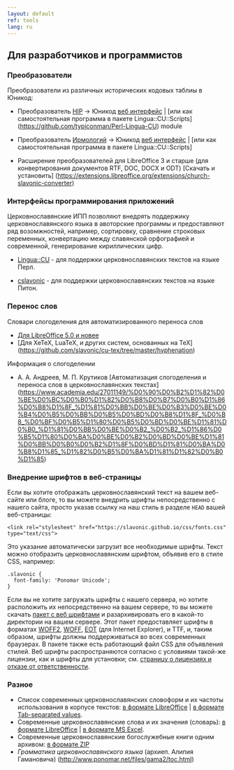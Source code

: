 ```yaml
---
layout: default
ref: tools
lang: ru
---
```


## Для разработчиков и программистов

### Преобразователи

Преобразователи из различных исторических кодовых таблиы в Юникод:

* Преобразователь [HIP](http://orthlib.ru/hip/) -> Юникод
  [веб интерфейс](http://www.ponomar.net/cgi-bin/hip2utf.cgi) | 
 [или как самостоятельная программа в пакете Lingua::CU::Scripts]
(https://github.com/typiconman/Perl-Lingua-CU) module

* Преобразователь [Ирмологий](http://irmologion.ru/ucsenc.html#atop) -> Юникод
  [веб интерфейс](http://www.ponomar.net/cgi-bin/ucs2utf.cgi) |
 [или как самостоятельная программа в пакете Lingua::CU::Scripts]

* Расширение преобразователей для LibreOffice 3 и старше
  (для конвертирования документов RTF, DOC, DOCX и ODT) 
  [Скачать и установить]
(https://extensions.libreoffice.org/extensions/church-slavonic-converter)

### Интерфейсы программирования приложений

Церковнославянские ИПП позволяют внедрять поддержику церковнославянского
языка в авоторские программы и предоставляют ряд возомжностей, например,
сортировку, сравнение строковых переменных, конвертацию между славянской
орфографией и современной, генерирование кириллических цифр.

* [Lingua::CU](https://github.com/typiconman/Perl-Lingua-CU) - для
  поддержки церковнославянских текстов на языке Перл.
  
* [cslavonic](https://github.com/pgmmpk/cslavonic) - для
   поддержки церковнославянских текстов на языке Питон.

### Перенос слов

Словари слогоделения для автоматизированного переноса слов

* [Для LibreOffice 5.0 и новее](https://extensions.libreoffice.org/extensions/church-slavonic-dictionary)
* [Для XeTeX, LuaTeX, и других систем, основанных на TeX]
(https://github.com/slavonic/cu-tex/tree/master/hyphenation)

Информация о слогоделении

* А. А. Андреев, М. П. Крутиков
[Автоматизация слогоделения и переноса слов в церковнославянских текстах]
(https://www.academia.edu/27011149/%D0%90%D0%B2%D1%82%D0%BE%D0%BC%D0%B0%D1%82%D0%B8%D0%B7%D0%B0%D1%86%D0%B8%D1%8F_%D1%81%D0%BB%D0%BE%D0%B3%D0%BE%D0%B4%D0%B5%D0%BB%D0%B5%D0%BD%D0%B8%D1%8F_%D0%B8_%D0%BF%D0%B5%D1%80%D0%B5%D0%BD%D0%BE%D1%81%D0%B0_%D1%81%D0%BB%D0%BE%D0%B2_%D0%B2_%D1%86%D0%B5%D1%80%D0%BA%D0%BE%D0%B2%D0%BD%D0%BE%D1%81%D0%BB%D0%B0%D0%B2%D1%8F%D0%BD%D1%81%D0%BA%D0%B8%D1%85_%D1%82%D0%B5%D0%BA%D1%81%D1%82%D0%B0%D1%85)

### Внедрение шрифтов в веб-страницы

Если вы хотите отображать церковнославянский текст на вашем веб-сайте или
блоге, то вы можете внедрить шрифты непосредственно с нашего сайта, просто
указав ссылку на наш стиль в разделе `HEAD` вашей веб-страницы:

```
<link rel="stylesheet" href="https://slavonic.github.io/css/fonts.css" type="text/css">
```

Это указание автоматически загрузит все необходимые шрифты. Текст можно
отобразить церковнославянским шрифтом, объявив его в стиле CSS, например:

```
.slavonic {
  font-family: 'Ponomar Unicode';
}
```

Если вы не хотите загружать шрифты с нашего сервера, но хотите расположить
их непосредственно на вашем сервере, то вы можете скачать [пакет
с веб шрифтами](http://www.ponomar.net/files/sci-webfonts.zip)
и разархивировать его в какой-то директории на вашем сервере.
Этот пакет предоставляет шрифты в форматах [WOFF2](https://www.w3.org/TR/WOFF2/),
[WOFF](https://www.w3.org/Fonts/WOFF-FAQ),
[EOT](https://www.w3.org/Submission/EOT/) (для Internet Explorer),
и TTF, и, таким образом, шрифты должны поддерживаться во всех
современных браузерах. В пакете также есть работающий файл CSS
для объявления стилей. Веб шрифты распространяются согласно с
условиями такой-же лицензии, как и шрифты для установки;
см. [страницу о лицензиях и отказе от ответственности](legal.html).

### Разное

* Список современных церковнославянских словоформ и их частоты использования в корпусе 
  текстов: [в формате LibreOffice](http://www.ponomar.net/files/wordlist.ods) |
  [в формате Tab-separated values](http://www.ponomar.net/files/wordlist.tsv).
* Современные церковнославянские слова и их значения (словарь): 
  [в формате LibreOffice](http://www.ponomar.net/files/dictout.ods) |
  [в формате MS Excel](http://www.ponomar.net/files/dictout.xls).
* Современные церковнославянские богослужебные книги одним архивом: 
  [в формате ZIP](http://www.ponomar.net/files/cubooks.zip)
* _Грамматика церковнославянского языка_ (архиеп. Алипия Гамановича)
(http://www.ponomar.net/files/gama2/toc.html)


